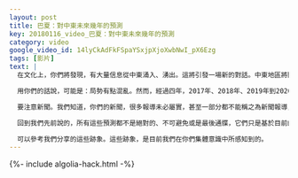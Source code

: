 ```yaml
---
layout: post
title: 巴夏：對中東未來幾年的預測
key: 20180116_video_巴夏：對中東未來幾年的預測
category: video
google_video_id: 14lyCkAdFkFSpaYSxjpXjoXwbNwI_pX6Ezg
tags: [影片]
text: |
  在文化上，你們將發現，有大量信息從中東涌入、湧出。這將引發一場新的對話。中東地區將開始覺醒。外界與中東、中東與外界都將出現新的交流渠道。中東的政權體系，已經控制該地區相當相當長的時間。這些舊制度、舊傳統、舊思想也將受到輕微的衝擊。你們很多人也將通過這些交流渠道，來幫助中東地區的人民，幫助他們自由地表達自己，幫助他們，漸漸融入你們的地球村。幫助中東地區的發展，也幫助了你們地球的發展，同時，該地區，也可能存在相當的反抗勢力。暴力事件在一段時間內可能會增加。來抗擊、壓制人們自由慾望的爆發。

  用你們的話說，可能是：局勢有點混亂。然而，經過四年，2017年、2018年、2019年到2020年，從2016年秋季開始，有些問題就會被解決。再經過四年的發展，中東局勢也許最終會慢慢穩定下來。至少表面上看起來是和平的。這些跡像剛開始都很小。但如果知道怎麼看，你就會發現它們。

  要注意新聞。我們知道，你們的新聞，很多報導未必屬實，甚至一部分都不能稱之為新聞報導，但大部分還算是，而且你們可以在字裡行間讀出真實情況。

  回到我們先前說的，所有這些預測都不是絕對的、不可避免或是最後通牒，它們只是基於目前的能量，而做出來的預言。對於你所喜好的，你就參與進去，並付諸行動。最重要的是，保持在你所偏好的振頻上，如此，你不斷強化這股勢能，不斷增加事件發生的可能性。而那些你所不喜歡的。最佳的化解之道，就是保持在你所偏好的振頻上。並朝你想要前進的方向，付諸行動。

  可以參考我們分享的這些跡象。這些跡象，是目前我們在你們集體意識中所感知到的。
---
```


{%- include algolia-hack.html -%}

